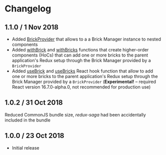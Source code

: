 # Changelog

## 1.1.0 / 1 Nov 2018

* Added [BrickProvider](src/BrickProvider.js) that allows to a a Brick Manager instance to nested components
* Added [withBrick](src/withBrick.js) and [withBricks](src/withBricks.js) functions that create higher-order
  components (HoCs) that can add one or more bricks to the parent application's Redux setup through the
  Brick Manager provided by a `BrickProvider`
* Added [useBrick](src/useBrick.js) and [useBricks](src/useBricks.js) React hook function that allow to add one
  or more bricks to the parent application's Redux setup through the Brick Manager provided by a `BrickProvider`
  (**Experimental!** – required React version 16.7.0-alpha.0, not recommended for production use)

## 1.0.2 / 31 Oct 2018

Reduced CommonJS bundle size, _redux-saga_ had been accidentally included in the bundle

## 1.0.0 / 23 Oct 2018

* Initial release 

